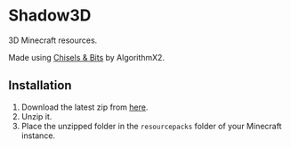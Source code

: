 # Shadow3D
3D Minecraft resources.

Made using [Chisels & Bits](minecraft.curseforge.com/projects/chisels-bits/) by AlgorithmX2.

## Installation
1. Download the latest zip from [here](https://github.com/shadowfacts/Shadow3D/archive/master.zip).
2. Unzip it.
3. Place the unzipped folder in the `resourcepacks` folder of your Minecraft instance.
